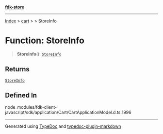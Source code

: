 [**fdk-store**](../../../README.md)
***

[Index](../../../API.md) > [cart](../../README.md) > [<internal>](../README.md) > StoreInfo

# Function: StoreInfo

> **StoreInfo**(): [`StoreInfo`](../type-aliases/type-alias.StoreInfo.md)

## Returns

[`StoreInfo`](../type-aliases/type-alias.StoreInfo.md)

## Defined In

node\_modules/fdk-client-javascript/sdk/application/Cart/CartApplicationModel.d.ts:1996

***
Generated using [TypeDoc](https://typedoc.org/) and [typedoc-plugin-markdown](https://www.npmjs.com/package/typedoc-plugin-markdown)
